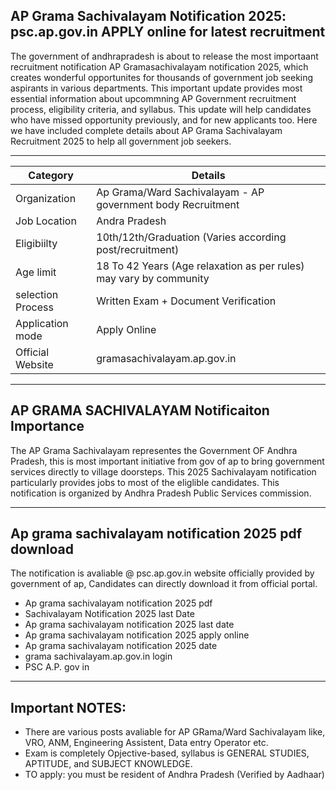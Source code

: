 ## AP Grama Sachivalayam Notification 2025: psc.ap.gov.in APPLY online for latest recruitment

The government of andhrapradesh is about to release the most importaant recruitment notification AP Gramasachivalayam notification 2025, which creates wonderful opportunites for thousands of government job seeking aspirants in various departments. This important update provides most essential information about upcommning AP Government recruitment process, eligibility criteria, and syllabus. This update will help candidates who have missed opportunity previously, and for new applicants too. Here we have included complete details about AP Grama Sachivalayam Recruitment 2025 to help all government job seekers.

----

| Category                       | Details |
|--------------------------------|---------|
| Organization                   | Ap Grama/Ward Sachivalayam - AP government body Recruitment |
| Job Location                   | Andra Pradesh |
| Eligibiilty                    | 10th/12th/Graduation (Varies according post/recruitment) | 
| Age limit                      | 18 To 42 Years (Age relaxation as per rules) may vary by community |
| selection Process              | Written Exam + Document Verification |
| Application mode               | Apply Online |
| Official Website               | gramasachivalayam.ap.gov.in |
----

## AP GRAMA SACHIVALAYAM Notificaiton Importance

The AP Grama Sachivalayam representes the Government OF Andhra Pradesh, this is most important initiative from gov of ap to bring government services directly to village doorsteps. This 2025 Sachivalayam notification particularly provides jobs to most of the eliglible candidates. This notification is organized by Andhra Pradesh Public Services commission. 

----

## Ap grama sachivalayam notification 2025 pdf download
The notification is avaliable @ psc.ap.gov.in website officially provided by government of ap, Candidates can directly download it from official portal. 

- Ap grama sachivalayam notification 2025 pdf
- Sachivalayam Notification 2025 last Date
- Ap grama sachivalayam notification 2025 last date
- Ap grama sachivalayam notification 2025 apply online
- Ap grama sachivalayam notification 2025 date
- grama sachivalayam.ap.gov.in login
- PSC A.P. gov in

----

## Important NOTES: 

* There are various posts avaliable for AP GRama/Ward Sachivalayam like, VRO, ANM, Engineering Assistent, Data entry Operator etc.
* Exam is completely Opjective-based, syllabus is GENERAL STUDIES, APTITUDE, and SUBJECT KNOWLEDGE.
* TO apply: you must be resident of Andhra Pradesh (Verified by Aadhaar)
